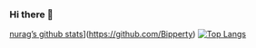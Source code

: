 ### Hi there 👋

<!--
**Bipperty/Bipperty** is a ✨ _special_ ✨ repository because its `README.md` (this file) appears on your GitHub profile.

Here are some ideas to get you started:

- 🔭 I’m currently working on ...
- 🌱 I’m currently learning ...
- 👯 I’m looking to collaborate on ...
- 🤔 I’m looking for help with ...
- 💬 Ask me about ...
- 📫 How to reach me: ...
- 😄 Pronouns: ...
- ⚡ Fun fact: ...
-->

[nurag’s github stats](https://github-readme-stats.vercel.app/api?username=Bipperty)](https://github.com/Bipperty)
[![Top Langs](https://github-readme-stats.vercel.app/api/top-langs/?username=Bipperty&layout=compact)](https://github.com/Bipperty)
